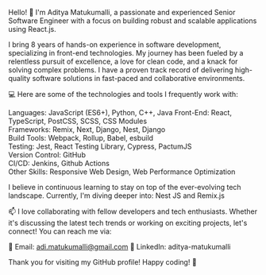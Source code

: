 Hello! 👋 I'm Aditya Matukumalli, a passionate and experienced Senior Software Engineer with a focus on building robust and scalable applications using React.js.

I bring 8 years of hands-on experience in software development, specializing in front-end technologies. My journey has been fueled by a relentless pursuit of excellence, a love for clean code, and a knack for solving complex problems. I have a proven track record of delivering high-quality software solutions in fast-paced and collaborative environments.

💻 Here are some of the technologies and tools I frequently work with:

Languages: JavaScript (ES6+), Python, C++, Java
Front-End: React, TypeScript, PostCSS, SCSS, CSS Modules  
Frameworks: Remix, Next, Django, Nest, Django  
Build Tools: Webpack, Rollup, Babel, esbuild  
Testing: Jest, React Testing Library, Cypress, PactumJS  
Version Control: GitHub  
CI/CD: Jenkins, Github Actions  
Other Skills: Responsive Web Design, Web Performance Optimization  

I believe in continuous learning to stay on top of the ever-evolving tech landscape. Currently, I'm diving deeper into: Nest JS and Remix.js

📫 I love collaborating with fellow developers and tech enthusiasts. Whether it's discussing the latest tech trends or working on exciting projects, let's connect! You can reach me via:

📧 Email: adi.matukumalli@gmail.com 💼 LinkedIn: aditya-matukumalli

Thank you for visiting my GitHub profile! Happy coding! 🚀
